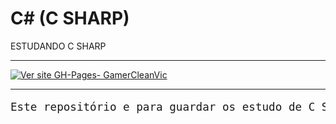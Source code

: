 # C# (C SHARP)
ESTUDANDO C SHARP
<hr>

[![Ver site GH-Pages- GamerCleanVic](https://img.shields.io/static/v1?label=Live&message=Abrir&color=%234f0faf&logo=Twitch&logoColor=%23ffffff)](https://www.twitch.tv/jottalpb)

<hr>

<pre style="border-raius: 12px; text-align: justify; font-size: 1.1rem; margin-top: ;">
Este repositório e para guardar os estudo de C Sharp que estivermos nos divertindo.</pre>